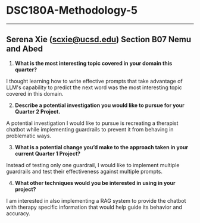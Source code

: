 # DSC180A-Methodology-5
---
Serena Xie (scxie@ucsd.edu)
Section B07 Nemu and Abed
---

1. **What is the most interesting topic covered in your domain this quarter?**

I thought learning how to write effective prompts that take advantage of LLM's capability to predict the next word was the most interesting topic covered in this domain.

2. **Describe a potential investigation you would like to pursue for your Quarter 2 Project.**

A potential investigation I would like to pursue is recreating a therapist chatbot while implementing guardrails to prevent it from behaving in problematic ways.

3. **What is a potential change you’d make to the approach taken in your current Quarter 1 Project?**

Instead of testing only one guardrail, I would like to implement multiple guardrails and test their effectiveness against multiple prompts.

4. **What other techniques would you be interested in using in your project?**

I am interested in also implementing a RAG system to provide the chatbot with therapy specific information that would help guide its behavior and accuracy.